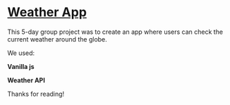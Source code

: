 # [Weather App](https://wfanni.github.io/weather-app.github.io/)

This 5-day group project was to create an app where users can check the current weather around the globe.

We used:

**Vanilla js**

**Weather API**

Thanks for reading!
